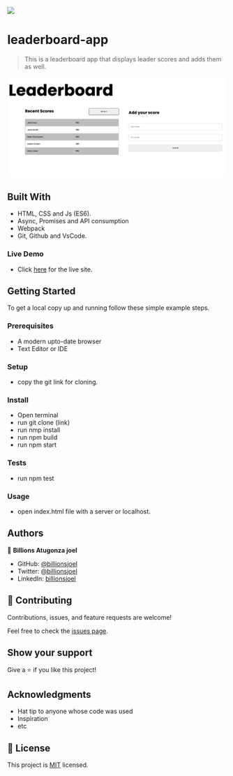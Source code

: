 
![](https://img.shields.io/badge/Microverse-blueviolet)

# leaderboard-app

> This is a leaderboard app that displays leader scores and adds them as well.

![screenshot](./app-screenshot1.png)

## Built With

- HTML, CSS and Js (ES6).
- Async, Promises and API consumption
- Webpack
- Git, Github and VsCode.

### Live Demo
 - Click [here]() for the live site.

## Getting Started

To get a local copy up and running follow these simple example steps.

### Prerequisites
- A modern upto-date browser
- Text Editor or IDE

### Setup
 - copy the git link for cloning.

### Install
 - Open terminal
 - run git clone (link)
 - run nmp install
 - run npm build
 - run npm start

### Tests
- run npm test


### Usage
- open index.html file with a server or localhost.

## Authors

👤 **Billions Atugonza joel**

- GitHub: [@billionsjoel](https://github.com/billionsjoel)
- Twitter: [@billionsjoel](https://twitter.com/BillionsJoel)
- LinkedIn: [billionsjoel](https://www.linkedin.com/in/billionsjoel/)

## 🤝 Contributing

Contributions, issues, and feature requests are welcome!

Feel free to check the [issues page](../../issues/).

## Show your support

Give a ⭐️ if you like this project!

## Acknowledgments

- Hat tip to anyone whose code was used
- Inspiration
- etc

## 📝 License

This project is [MIT](./MIT.md) licensed.
